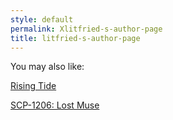 ```yaml
---
style: default
permalink: Xlitfried-s-author-page
title: litfried-s-author-page
---
```

You may also like:

[Rising Tide](http://scp-wiki.net/rising-tide)

[SCP-1206: Lost Muse](http://scp-wiki.net/scp-1206)
